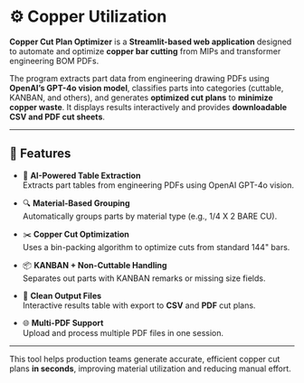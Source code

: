 # ⚙️ Copper Utilization

**Copper Cut Plan Optimizer** is a **Streamlit-based web application** designed to automate and optimize **copper bar cutting** from MIPs and transformer engineering BOM PDFs.

The program extracts part data from engineering drawing PDFs using **OpenAI’s GPT-4o vision model**, classifies parts into categories (cuttable, KANBAN, and others), and generates **optimized cut plans** to **minimize copper waste**. It displays results interactively and provides **downloadable CSV and PDF cut sheets**.

---

## 📌 Features

- 🧠 **AI-Powered Table Extraction**  
  Extracts part tables from engineering PDFs using OpenAI GPT-4o vision.

- 🔍 **Material-Based Grouping**  
  Automatically groups parts by material type (e.g., 1/4 X 2 BARE CU).

- ✂️ **Copper Cut Optimization**  
  Uses a bin-packing algorithm to optimize cuts from standard 144" bars.

- 📦 **KANBAN + Non-Cuttable Handling**  
  Separates out parts with KANBAN remarks or missing size fields.

- 📄 **Clean Output Files**  
  Interactive results table with export to **CSV** and **PDF** cut plans.

- 🌐 **Multi-PDF Support**  
  Upload and process multiple PDF files in one session.

---

This tool helps production teams generate accurate, efficient copper cut plans **in seconds**, improving material utilization and reducing manual effort.
